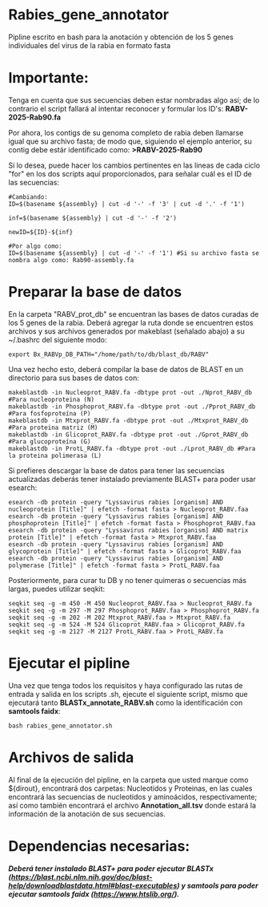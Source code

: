 # Rabies_gene_annotator
Pipline escrito en bash para la anotación y obtención de los 5 genes individuales del virus de la rabia en formato fasta

# Importante:

Tenga en cuenta que sus secuencias deben estar nombradas algo así; de lo contrario el script fallará al intentar reconocer y formular los ID's: **RABV-2025-Rab90.fa**

Por ahora, los contigs de su genoma completo de rabia deben llamarse igual que su archivo fasta; de modo que, siguiendo el ejemplo anterior, su contig debe estár identificado como: **>RABV-2025-Rab90**

Si lo desea, puede hacer los cambios pertinentes en las lineas de cada ciclo "for" en los dos scripts aquí proporcionados, para señalar cuál es el ID de las secuencias: 

```
#Cambiando:
ID=$(basename ${assembly} | cut -d '-' -f '3' | cut -d '.' -f '1')

inf=$(basename ${assembly} | cut -d '-' -f '2') 

newID=${ID}-${inf}

#Por algo como:
ID=$(basename ${assembly} | cut -d '-' -f '1') #Si su archivo fasta se nombra algo como: Rab90-assembly.fa
```

# Preparar la base de datos

En la carpeta "RABV_prot_db" se encuentran las bases de datos curadas de los 5 genes de la rabia. Deberá agregar la ruta donde se encuentren estos archivos y sus archivos generados por makeblast (señalado abajo) a su ~/.bashrc del siguiente modo:

```
export Bx_RABVp_DB_PATH="/home/path/to/db/blast_db/RABV"
```
Una vez hecho esto, deberá compilar la base de datos de BLAST en un directorio para sus bases de datos con:

```
makeblastdb -in Nucleoprot_RABV.fa -dbtype prot -out ./Nprot_RABV_db #Para nucleoproteina (N)
makeblastdb -in Phosphoprot_RABV.fa -dbtype prot -out ./Pprot_RABV_db #Para fosfoproteína (P)
makeblastdb -in Mtxprot_RABV.fa -dbtype prot -out ./Mtxprot_RABV_db #Para proteina matriz (M)
makeblastdb -in Glicoprot_RABV.fa -dbtype prot -out ./Gprot_RABV_db #Para glucoproteína (G)
makeblastdb -in ProtL_RABV.fa -dbtype prot -out ./Lprot_RABV_db #Para la proteina polimerasa (L)
```

Si prefieres descargar la base de datos para tener las secuencias actualizadas deberás tener instalado previamente BLAST+ para poder usar esearch:

```
esearch -db protein -query "Lyssavirus rabies [organism] AND nucleoprotein [Title]" | efetch -format fasta > Nucleoprot_RABV.faa
esearch -db protein -query "Lyssavirus rabies [organism] AND phosphoprotein [Title]" | efetch -format fasta > Phosphoprot_RABV.faa
esearch -db protein -query "Lyssavirus rabies [organism] AND matrix protein [Title]" | efetch -format fasta > Mtxprot_RABV.faa
esearch -db protein -query "Lyssavirus rabies [organism] AND glycoprotein [Title]" | efetch -format fasta > Glicoprot_RABV.faa
esearch -db protein -query "Lyssavirus rabies [organism] AND polymerase [Title]" | efetch -format fasta > ProtL_RABV.faa
```

Posteriormente, para curar tu DB y no tener quimeras o secuencias más largas, puedes utilizar seqkit:

```
seqkit seq -g -m 450 -M 450 Nucleoprot_RABV.faa > Nucleoprot_RABV.fa
seqkit seq -g -m 297 -M 297 Phosphoprot_RABV.faa > Phosphoprot_RABV.fa
seqkit seq -g -m 202 -M 202 Mtxprot_RABV.faa > Mtxprot_RABV.fa
seqkit seq -g -m 524 -M 524 Glicoprot_RABV.faa > Glicoprot_RABV.fa
seqkit seq -g -m 2127 -M 2127 ProtL_RABV.faa > ProtL_RABV.fa
```

# Ejecutar el pipline

Una vez que tenga todos los requisitos y haya configurado las rutas de entrada y salida en los scripts .sh, ejecute el siguiente script, mismo que ejecutará tanto **BLASTx_annotate_RABV.sh** como la identificación con **samtools faidx**: 

```
bash rabies_gene_annotator.sh
```

# Archivos de salida

Al final de la ejecución del pipline, en la carpeta que usted marque como ${dirout}, encontrará dos carpetas: Nucleotidos y Proteinas, en las cuales encontrará las secuencias de nucleotidos y aminoácidos, respectivamente; así como también encontrará el archivo **Annotation_all.tsv** donde estará la información de la anotación de sus secuencias.


# Dependencias necesarias:

***Deberá tener instalado BLAST+ para poder ejecutar BLASTx (https://blast.ncbi.nlm.nih.gov/doc/blast-help/downloadblastdata.html#blast-executables) y samtools para poder ejecutar samtools faidx (https://www.htslib.org/).***
